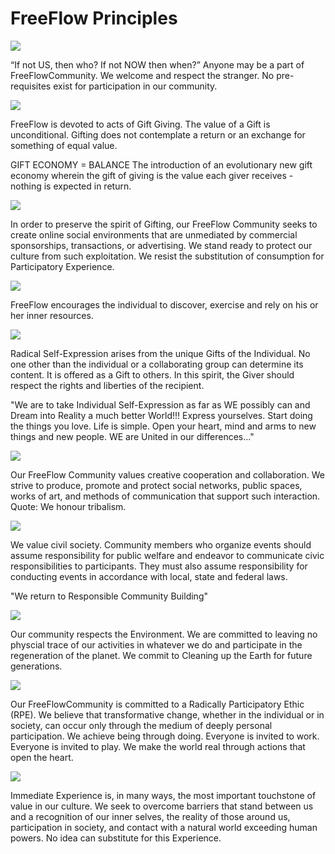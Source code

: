 
# FreeFlow Principles 

![](img/principles_01.png)

“If not US, then who? If not NOW then when?” 
Anyone may be a part of FreeFlowCommunity. We welcome and respect the stranger. No pre-requisites exist for participation in our community.


![](img/principles_02.png)

FreeFlow is devoted to acts of Gift Giving. The value of a Gift is unconditional. Gifting does not contemplate a return or an exchange for something of equal value.

GIFT ECONOMY = BALANCE
The introduction of an evolutionary new gift economy wherein the gift of giving is the value each giver receives - nothing is expected in return. 

![](img/principles_03_.jpg)

In order to preserve the spirit of Gifting, our FreeFlow Community seeks to create online social environments that are unmediated by commercial sponsorships, transactions, or advertising. We stand ready to protect our culture from such exploitation. We resist the substitution of consumption for Participatory Experience.

![](img/principles_04.png)

FreeFlow encourages the individual to discover, exercise and rely on his or her inner resources.

![](img/principles_05_.jpg)

Radical Self-Expression arises from the unique Gifts of the Individual. No one other than the individual or a collaborating group can determine its content. It is offered as a Gift to others. In this spirit, the Giver should respect the rights and liberties of the recipient.

"We are to take Individual Self-Expression as far as WE possibly can and Dream into Reality a much better World!!! Express yourselves. Start doing the things you love. Life is simple. Open your heart, mind and arms to new things and new people. WE are United in our differences..."

![](img/principles_06.png)

Our FreeFlow Community values creative cooperation and collaboration. We strive to produce, promote and protect social networks, public spaces, works of art, and methods of communication that support such interaction.
Quote: We honour tribalism.

![](img/principles_07.png)

We value civil society. Community members who organize events should assume responsibility for public welfare and endeavor to communicate civic responsibilities to participants. They must also assume responsibility for conducting events in accordance with local, state and federal laws.

"We return to Responsible Community Building"

![](img/principles_08_.jpg)

Our community respects the Environment. We are committed to leaving no physcial trace of our activities in whatever we do and participate in the regeneration of the planet. We commit to Cleaning up the Earth for future generations. 

![](img/principles_09.png)

Our FreeFlowCommunity is committed to a Radically Participatory Ethic (RPE). We believe that transformative change, whether in the individual or in society, can occur only through the medium of deeply personal participation. We achieve being through doing. Everyone is invited to work. Everyone is invited to play. We make the world real through actions that open the heart.

![](img/principles_10.png)

Immediate Experience is, in many ways, the most important touchstone of value in our culture. We seek to overcome barriers that stand between us and a recognition of our inner selves, the reality of those around us, participation in society, and contact with a natural world exceeding human powers. No idea can substitute for this Experience.
